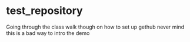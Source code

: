 # test_repository
Going through the class walk though on how to set up gethub
never mind this is a bad way to intro the demo

